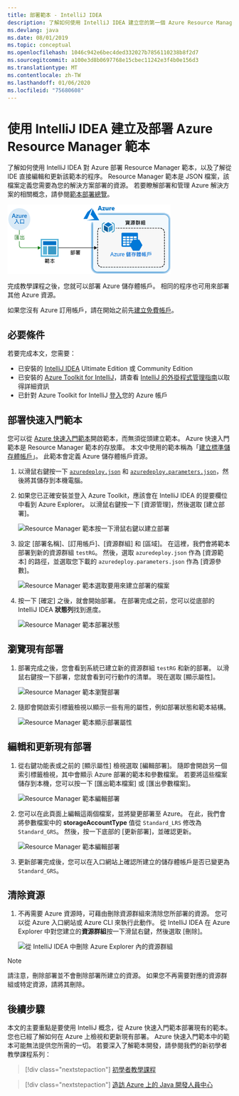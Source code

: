 ```yaml
---
title: 部署範本 - IntelliJ IDEA
description: 了解如何使用 IntelliJ IDEA 建立您的第一個 Azure Resource Manager 範本，以及如何加以部署。
ms.devlang: java
ms.date: 08/01/2019
ms.topic: conceptual
ms.openlocfilehash: 1046c942e6bec4ded332027b7856110238b8f2d7
ms.sourcegitcommit: a100e3d8b0697768e15cbec11242e3f4b0e156d3
ms.translationtype: MT
ms.contentlocale: zh-TW
ms.lasthandoff: 01/06/2020
ms.locfileid: "75680608"
---
```

# <a name="create-and-deploy-azure-resource-manager-templates-by-using-the-intellij-idea"></a>使用 IntelliJ IDEA 建立及部署 Azure Resource Manager 範本

了解如何使用 IntelliJ IDEA 對 Azure 部署 Resource Manager 範本，以及了解從 IDE 直接編輯和更新該範本的程序。 Resource Manager 範本是 JSON 檔案，該檔案定義您需要為您的解決方案部署的資源。 若要瞭解部署和管理 Azure 解決方案的相關概念，請參閱[範本部署總覽](overview.md)。

![Resource Manager 範本入口網站圖表](./media/quickstart-create-templates-use-the-portal/azure-resource-manager-export-deploy-template-portal.png)

完成教學課程之後，您就可以部署 Azure 儲存體帳戶。 相同的程序也可用來部署其他 Azure 資源。

如果您沒有 Azure 訂用帳戶，請在開始之前先[建立免費帳戶](https://azure.microsoft.com/free/)。

## <a name="prerequisites"></a>必要條件

若要完成本文，您需要：

* 已安裝的 [IntelliJ IDEA](https://www.jetbrains.com/idea/download/) Ultimate Edition 或 Community Edition
* 已安裝的 [Azure Toolkit for IntelliJ](https://plugins.jetbrains.com/plugin/8053)，請查看 [IntelliJ 的外掛程式管理指南](https://www.jetbrains.com/help/idea/managing-plugins.html)以取得詳細資訊
* 已針對 Azure Toolkit for IntelliJ [登入](/java/azure/intellij/azure-toolkit-for-intellij-sign-in-instructions)您的 Azure 帳戶

## <a name="deploy-a-quickstart-template"></a>部署快速入門範本

您可以從 [Azure 快速入門範本](https://azure.microsoft.com/resources/templates/)開啟範本，而無須從頭建立範本。 Azure 快速入門範本是 Resource Manager 範本的存放庫。 本文中使用的範本稱為「[建立標準儲存體帳戶](https://github.com/Azure/azure-quickstart-templates/tree/master/101-storage-account-create/)」。 此範本會定義 Azure 儲存體帳戶資源。

1. 以滑鼠右鍵按一下 [`azuredeploy.json`](https://raw.githubusercontent.com/Azure/azure-quickstart-templates/master/101-storage-account-create/azuredeploy.json) 和 [`azuredeploy.parameters.json`](https://raw.githubusercontent.com/Azure/azure-quickstart-templates/master/101-storage-account-create/azuredeploy.parameters.json)，然後將其儲存到本機電腦。

1. 如果您已正確安裝並登入 Azure Toolkit，應該會在 IntelliJ IDEA 的提要欄位中看到 Azure Explorer。 以滑鼠右鍵按一下 [資源管理]，然後選取 [建立部署]。

    ![Resource Manager 範本按一下滑鼠右鍵以建立部署](./media/create-templates-use-intellij/resource-manager-create-deployment-right-click.png)

1. 設定 [部署名稱]、[訂用帳戶]、[資源群組] 和 [區域]。 在這裡，我們會將範本部署到新的資源群組 `testRG`。 然後，選取 `azuredeploy.json` 作為 [資源範本] 的路徑，並選取您下載的 `azuredeploy.parameters.json` 作為 [資源參數]。

    ![Resource Manager 範本選取要用來建立部署的檔案](./media/create-templates-use-intellij/resource-manager-create-deployment-select-files.png)

1. 按一下 [確定] 之後，就會開始部署。 在部署完成之前，您可以從底部的 IntelliJ IDEA **狀態列**找到進度。

    ![Resource Manager 範本部署狀態](./media/create-templates-use-intellij/resource-manager-create-deployment-status.png)

## <a name="browse-an-existing-deployment"></a>瀏覽現有部署

1. 部署完成之後，您會看到系統已建立新的資源群組 `testRG` 和新的部署。 以滑鼠右鍵按一下部署，您就會看到可行動作的清單。 現在選取 [顯示屬性]。

    ![Resource Manager 範本瀏覽部署](./media/create-templates-use-intellij/resource-manager-deployment-browse.png)

1. 隨即會開啟索引標籤檢視以顯示一些有用的屬性，例如部署狀態和範本結構。

    ![Resource Manager 範本顯示部署屬性](./media/create-templates-use-intellij/resource-manager-deployment-show-properties.png)

## <a name="edit-and-update-an-existing-deployment"></a>編輯和更新現有部署

1. 從右鍵功能表或之前的 [顯示屬性] 檢視選取 [編輯部署]。 隨即會開啟另一個索引標籤檢視，其中會顯示 Azure 部署的範本和參數檔案。 若要將這些檔案儲存到本機，您可以按一下 [匯出範本檔案] 或 [匯出參數檔案]。

    ![Resource Manager 範本編輯部署](./media/create-templates-use-intellij/resource-manager-edit-deployment.png)

1. 您可以在此頁面上編輯這兩個檔案，並將變更部署至 Azure。 在此，我們會將參數檔案中的 **storageAccountType** 值從 `Standard_LRS` 修改為 `Standard_GRS`。 然後，按一下底部的 [更新部署]，並確認更新。

    ![Resource Manager 範本編輯部署](./media/create-templates-use-intellij/resource-manager-edit-deployment-update.png)

1. 更新部署完成後，您可以在入口網站上確認所建立的儲存體帳戶是否已變更為 `Standard_GRS`。

## <a name="clean-up-resources"></a>清除資源

1. 不再需要 Azure 資源時，可藉由刪除資源群組來清除您所部署的資源。 您可以從 Azure 入口網站或 Azure CLI 來執行此動作。 從 IntelliJ IDEA 在 Azure Explorer 中對您建立的**資源群組**按一下滑鼠右鍵，然後選取 [刪除]。

    ![從 IntelliJ IDEA 中刪除 Azure Explorer 內的資源群組](./media/create-templates-use-intellij/delete-resource-group.png)

> [!NOTE]
> 請注意，刪除部署並不會刪除部署所建立的資源。 如果您不再需要對應的資源群組或特定資源，請將其刪除。

## <a name="next-steps"></a>後續步驟

本文的主要重點是要使用 IntelliJ 概念，從 Azure 快速入門範本部署現有的範本。 您也已經了解如何在 Azure 上檢視和更新現有部署。 Azure 快速入門範本中的範本可能無法提供您所需的一切。 若要深入了解範本開發，請參閱我們的新初學者教學課程系列：

> [!div class="nextstepaction"]
> [初學者教學課程](./template-tutorial-create-first-template.md)

> [!div class="nextstepaction"]
> [造訪 Azure 上的 Java 開發人員中心](https://docs.microsoft.com/azure/java)
